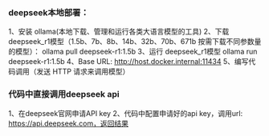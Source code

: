 ### deepseek本地部署：
1、安装 ollama(本地下载、管理和运行各类大语言模型的工具)
2、下载deepseek_r1模型（1.5b、7b、8b、14b、32b、70b、671b 按需下载不同参数量的模型）：
ollama pull deepseek-r1:1.5b
3、运行 deepseek_r1模型
ollama run deepseek-r1:1.5b
4、Base URL:
  http://host.docker.internal:11434
5、编写代码调用（发送 HTTP 请求来调用模型）

### 代码中直接调用deepseek api
1、在deepseek官网申请API key
2、代码中配置申请好的api key，调用url: https://api.deepseek.com，返回结果
